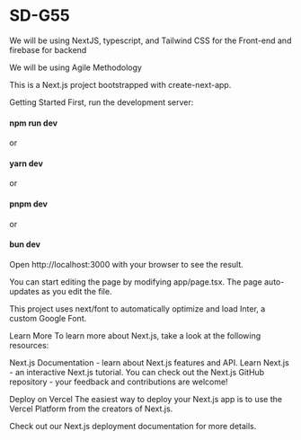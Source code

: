 # SD-G55

We will be using NextJS, typescript, and Tailwind CSS for the Front-end and firebase for backend


We will be using Agile Methodology


This is a Next.js project bootstrapped with create-next-app.

Getting Started
First, run the development server:

#### npm run dev

 or

#### yarn dev

or

#### pnpm dev

or

#### bun dev

Open http://localhost:3000 with your browser to see the result.

You can start editing the page by modifying app/page.tsx. The page auto-updates as you edit the file.

This project uses next/font to automatically optimize and load Inter, a custom Google Font.

Learn More
To learn more about Next.js, take a look at the following resources:

Next.js Documentation - learn about Next.js features and API.
Learn Next.js - an interactive Next.js tutorial.
You can check out the Next.js GitHub repository - your feedback and contributions are welcome!

Deploy on Vercel
The easiest way to deploy your Next.js app is to use the Vercel Platform from the creators of Next.js.

Check out our Next.js deployment documentation for more details.
